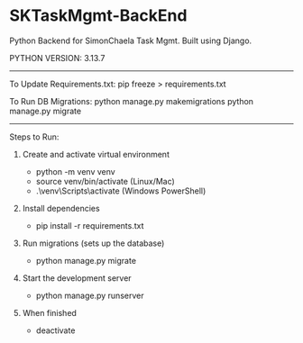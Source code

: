# SKTaskMgmt-BackEnd
Python Backend for SimonChaela Task Mgmt. Built using Django.

PYTHON VERSION: 3.13.7

---
To Update Requirements.txt:
pip freeze > requirements.txt

To Run DB Migrations:
python manage.py makemigrations
python manage.py migrate

---
Steps to Run:
1. Create and activate virtual environment
    - python -m venv venv
    - source venv/bin/activate (Linux/Mac)
    - .\venv\Scripts\activate (Windows PowerShell)

2. Install dependencies
   - pip install -r requirements.txt

3. Run migrations (sets up the database)
   - python manage.py migrate

4. Start the development server
    - python manage.py runserver

5. When finished
    - deactivate
